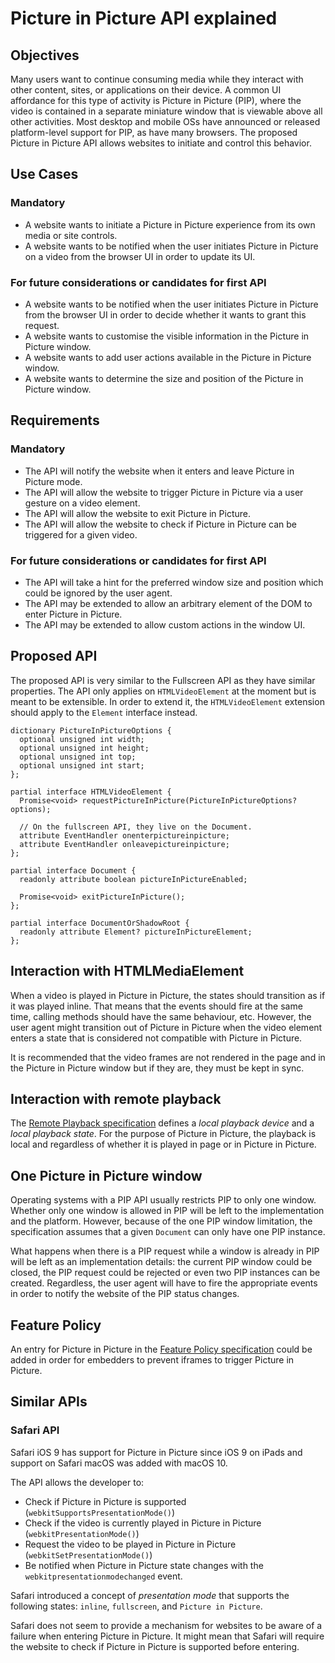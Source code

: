 # Picture in Picture API explained

## Objectives

Many users want to continue consuming media while they interact with other content, sites, or applications on their device. A common UI affordance for this type of activity is Picture in Picture (PIP), where the video is contained in a separate miniature window that is viewable above all other activities. Most desktop and mobile OSs have announced or released platform-level support for PIP, as have many browsers. The proposed Picture in Picture API allows websites to initiate and control this behavior.

## Use Cases

### Mandatory

*   A website wants to initiate a Picture in Picture experience from its own media or site controls.
*   A website wants to be notified when the user initiates Picture in Picture on a video from the browser UI in order to update its UI.

### For future considerations or candidates for first API

*   A website wants to be notified when the user initiates Picture in Picture from the browser UI in order to decide whether it wants to grant this request.
*   A website wants to customise the visible information in the Picture in Picture window.
*   A website wants to add user actions available in the Picture in Picture window.
*   A website wants to determine the size and position of the Picture in Picture window.

## Requirements

### Mandatory

*   The API will notify the website when it enters and leave Picture in Picture mode.
*   The API will allow the website to trigger Picture in Picture via a user gesture on a video element.
*   The API will allow the website to exit Picture in Picture.
*   The API will allow the website to check if Picture in Picture can be triggered for a given video.

### For future considerations or candidates for first API

*   The API will take a hint for the preferred window size and position which could be ignored by the user agent.
*   The API may be extended to allow an arbitrary element of the DOM to enter Picture in Picture.
*   The API may be extended to allow custom actions in the window UI.

## Proposed API

The proposed API is very similar to the Fullscreen API as they have similar properties. The API only applies on `HTMLVideoElement` at the moment but is meant to be extensible. In order to extend it, the `HTMLVideoElement` extension should apply to the `Element` interface instead.

```
dictionary PictureInPictureOptions {
  optional unsigned int width;
  optional unsigned int height;
  optional unsigned int top;
  optional unsigned int start;
};

partial interface HTMLVideoElement {
  Promise<void> requestPictureInPicture(PictureInPictureOptions? options);

  // On the fullscreen API, they live on the Document.
  attribute EventHandler onenterpictureinpicture;
  attribute EventHandler onleavepictureinpicture;
};

partial interface Document {
  readonly attribute boolean pictureInPictureEnabled;

  Promise<void> exitPictureInPicture();
};

partial interface DocumentOrShadowRoot {
  readonly attribute Element? pictureInPictureElement;
};
```


## Interaction with HTMLMediaElement

When a video is played in Picture in Picture, the states should transition as if it was played inline. That means that the events should fire at the same time, calling methods should have the same behaviour, etc. However, the user agent might transition out of Picture in Picture when the video element enters a state that is considered not compatible with Picture in Picture.

It is recommended that the video frames are not rendered in the page and in the Picture in Picture window but if they are, they must be kept in sync.

## Interaction with remote playback

The [Remote Playback specification](https://w3c.github.io/remote-playback/) defines a *local playback device* and a *local playback state*. For the purpose of Picture in Picture, the playback is local and regardless of whether it is played in page or in Picture in Picture.

## One Picture in Picture window

Operating systems with a PIP API usually restricts PIP to only one window. Whether only one window is allowed in PIP will be left to the implementation and the platform. However, because of the one PIP window limitation, the specification assumes that a given `Document` can only have one PIP instance.

What happens when there is a PIP request while a window is already in PIP will be left as an implementation details: the current PIP window could be closed, the PIP request could be rejected or even two PIP instances can be created. Regardless, the user agent will have to fire the appropriate events in order to notify the website of the PIP status changes.

## Feature Policy

An entry for Picture in Picture in the [Feature Policy specification](https://wicg.github.io/feature-policy/) could be added in order for embedders to prevent iframes to trigger Picture in Picture.

## Similar APIs

### Safari API

Safari iOS 9 has support for Picture in Picture since iOS 9 on iPads and support on Safari macOS was added with macOS 10.

The API allows the developer to:



*   Check if Picture in Picture is supported (`webkitSupportsPresentationMode()`)
*   Check if the video is currently played in Picture in Picture (`webkitPresentationMode()`)
*   Request the video to be played in Picture in Picture (`webkitSetPresentationMode()`)
*   Be notified when Picture in Picture state changes with the `webkitpresentationmodechanged` event.

Safari introduced a concept of *presentation mode* that supports the following states: `inline`, `fullscreen`, and `Picture in Picture`.

Safari does not seem to provide a mechanism for websites to be aware of a failure when entering Picture in Picture. It might mean that Safari will require the website to check if Picture in Picture is supported before entering.
